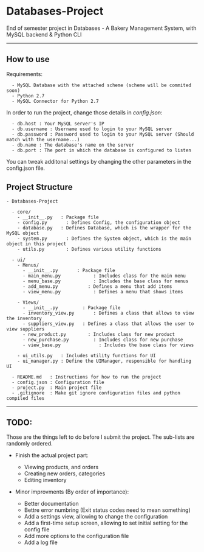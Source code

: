 # Databases-Project
End of semester project in Databases - A Bakery Management System, with MySQL backend &amp; Python CLI

***

## How to use
Requirements:
```
  - MySQL Database with the attached scheme (scheme will be commited soon)
  - Python 2.7
  - MySQL Connector for Python 2.7
```

In order to run the project, change those details in *config.json*:
```
  - db.host : Your MySQL server's IP
  - db.username : Username used to login to your MySQL server
  - db.password : Password used to login to your MySQL server (Should match with the username...)
  - db.name : The database's name on the server
  - db.port : The port in which the database is configured to listen
```

You can tweak additonal settings by changing the other parameters in the config.json file.

## Project Structure
```
- Databases-Project

  - core/
    - __init__.py   : Package file
  	- config.py 	  : Defines Config, the configuration object
  	- database.py 	: Defines Database, which is the wrapper for the MySQL object
  	- system.py 	  : Defines the System object, which is the main object in this project
  	- utils.py 		  : Defines various utility functions
  
  - ui/
    - Menus/
      - __init__.py       : Package file
      - main_menu.py 			: Includes class for the main menu
      - menu_base.py 			: Includes the base class for menus
      - add_menu.py			  : Defines a menu that add items
      - view_menu.py			: Defines a menu that shows items
    
    - Views/
      - __init__.py         : Package file
      - inventory_view.py		: Defines a class that allows to view the inventory
      - suppliers_view.py   : Defines a class that allows the user to view suppliers
      - new_product.py 		  : Includes class for new product
      - new_purchase.py 		: Includes class for new purchase
      - view_base.py 			  : Includes the base class for views
    
    - ui_utils.py 	: Includes utility functions for UI
    - ui_manager.py : Define the UIManager, responsible for handling UI
	 
  - README.md   : Instructions for how to run the project
  - config.json : Configuration file
  - project.py  : Main project file
  - .gitignore  : Make git ignore configuration files and python compiled files

```

***

## TODO:
Those are the things left to do before I submit the project. The sub-lists are randomly ordered.

  - Finish the actual project part:
    - Viewing products, and orders
    - Creating new orders, categories
    - Editing inventory
  
  - Minor improvments (By order of importance):
    - Better documentation
    - Bettre error numbring (Exit status codes need to mean something)
    - Add a settings view, allowing to change the configuration
    - Add a first-time setup screen, allowing to set initial setting for the config file
    - Add more options to the configuration file
    - Add a log file
  
  
  
  
  
